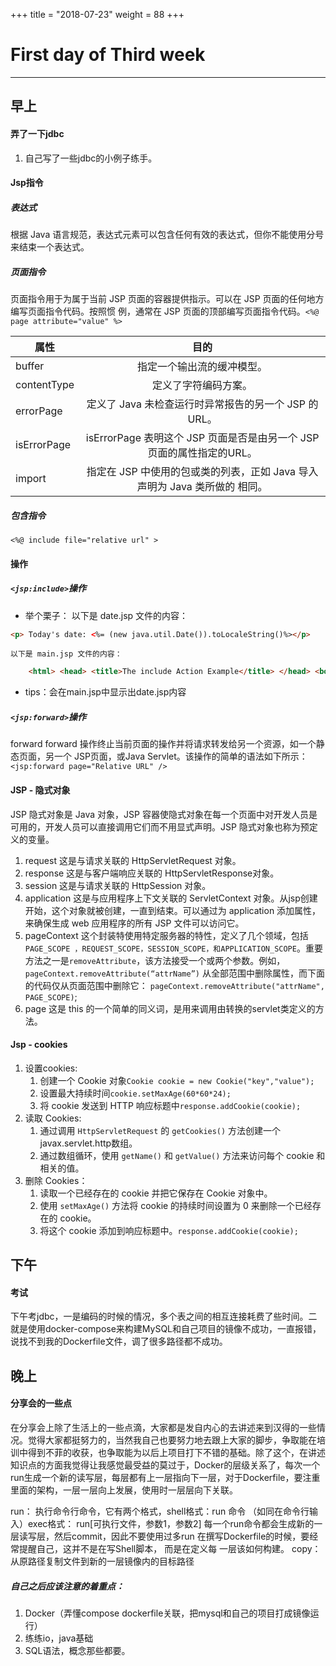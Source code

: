 +++
title = "2018-07-23"
weight = 88
+++

First day of Third week
=

---

## 早上 
#### 弄了一下jdbc
1. 自己写了一些jdbc的小例子练手。

#### Jsp指令

##### 表达式
根据 Java 语言规范，表达式元素可以包含任何有效的表达式，但你不能使用分号来结束一个表达式。

##### 页面指令
页面指令用于为属于当前 JSP 页面的容器提供指示。可以在 JSP 页面的任何地方编写页面指令代码。按照惯
例，通常在 JSP 页面的顶部编写页面指令代码。`<%@ page attribute="value" %>`

| 属性          | 目的           |
| ------------- |:-------------:| 
| buffer        | 指定一个输出流的缓冲模型。 | 
| contentType   | 定义了字符编码方案。      | 
| errorPage     | 定义了 Java 未检查运行时异常报告的另一个 JSP 的 URL。      | 
| isErrorPage   | isErrorPage 表明这个 JSP 页面是否是由另一个 JSP 页面的属性指定的URL。    |
| import        | 指定在 JSP 中使用的包或类的列表，正如 Java 导入声明为 Java 类所做的 相同。|

##### 包含指令
`<%@ include file="relative url" >`

#### 操作

##### `<jsp:include>`操作
* 举个栗子：
    以下是 date.jsp 文件的内容：
```html
<p> Today's date: <%= (new java.util.Date()).toLocaleString()%></p>
```
    以下是 main.jsp 文件的内容：
```html
    <html> <head> <title>The include Action Example</title> </head> <body> <center> <h2>The include action Example</h2> <jsp:include page="date.jsp" flush="true" /> </center> </body> </html>
```
* tips：会在main.jsp中显示出date.jsp内容

##### `<jsp:forward>`操作
forward forward 操作终止当前页面的操作并将请求转发给另一个资源，如一个静态页面，另一个 JSP页面，或Java Servlet。该操作的简单的语法如下所示：
`<jsp:forward page="Relative URL" />`

#### JSP - 隐式对象
JSP 隐式对象是 Java 对象，JSP 容器使隐式对象在每一个页面中对开发人员是可用的，开发人员可以直接调用它们而不用显式声明。JSP 隐式对象也称为预定义的变量。
1. request 这是与请求关联的 HttpServletRequest 对象。
2. response 这是与客户端响应关联的 HttpServletResponse对象。
3. session 这是与请求关联的 HttpSession 对象。 
4. application 这是与应用程序上下文关联的 ServletContext 对象。从jsp创建开始，这个对象就被创建，一直到结束。可以通过为 application 添加属性，来确保生成 web 应用程序的所有 JSP 文件可以访问它。
5. pageContext 这个封装特使用特定服务器的特性，定义了几个领域，包括 `PAGE_SCOPE ，REQUEST_SCOPE，SESSION_SCOPE，和APPLICATION_SCOPE`。重要方法之一是` removeAttribute `，该方法接受一个或两个参数。例如，`pageContext.removeAttribute(“attrName”)` 从全部范围中删除属性，而下面的代码仅从页面范围中删除它：
`pageContext.removeAttribute("attrName", PAGE_SCOPE)`;
6. page 这是 this 的一个简单的同义词，是用来调用由转换的servlet类定义的方法。

#### Jsp - cookies
1. 设置cookies:
    1. 创建一个 Cookie 对象`Cookie cookie = new Cookie("key","value");`
    2.  设置最大持续时间`cookie.setMaxAge(60*60*24);`
    3.  将 cookie 发送到 HTTP 响应标题中`response.addCookie(cookie);`
2. 读取 Cookies:
    1. 通过调用 `HttpServletRequest` 的 `getCookies()` 方法创建一个javax.servlet.http数组。
    2. 通过数组循环，使用 `getName()` 和 `getValue()` 方法来访问每个 cookie 和相关的值。
3.  删除 Cookies：
    1. 读取一个已经存在的 cookie 并把它保存在 Cookie 对象中。
    2. 使用 `setMaxAge()` 方法将 cookie 的持续时间设置为 0 来删除一个已经存在的 cookie。
    3. 将这个 cookie 添加到响应标题中。`response.addCookie(cookie); `


## 下午

#### 考试
下午考jdbc，一是编码的时候的情况，多个表之间的相互连接耗费了些时间。二就是使用docker-compose来构建MySQL和自己项目的镜像不成功，一直报错，说找不到我的Dockerfile文件，调了很多路径都不成功。



## 晚上

#### 分享会的一些点
在分享会上除了生活上的一些点滴，大家都是发自内心的去讲述来到汉得的一些情况。觉得大家都挺努力的，当然我自己也要努力地去跟上大家的脚步，争取能在培训中得到不菲的收获，也争取能为以后上项目打下不错的基础。除了这个，在讲述知识点的方面我觉得让我感觉最受益的莫过于，Docker的层级关系了，每次一个run生成一个新的读写层，每层都有上一层指向下一层，对于Dockerfile，要注重里面的架构，一层一层向上发展，使用时一层层向下关联。


run： 执行命令行命令，它有两个格式，shell格式：run 命令 （如同在命令行输入）exec格式： run[可执行文件，参数1，参数2]
每一个run命令都会生成新的一层读写层，然后commit，因此不要使用过多run
在撰写Dockerfile的时候，要经常提醒自己，这并不是在写Shell脚本，
而是在定义每 一层该如何构建。
copy：从原路径复制文件到新的一层镜像内的目标路径

##### 自己之后应该注意的着重点：
1. Docker（弄懂compose dockerfile关联，把mysql和自己的项目打成镜像运行）
2. 练练io，java基础
3. SQL语法，概念那些都要。